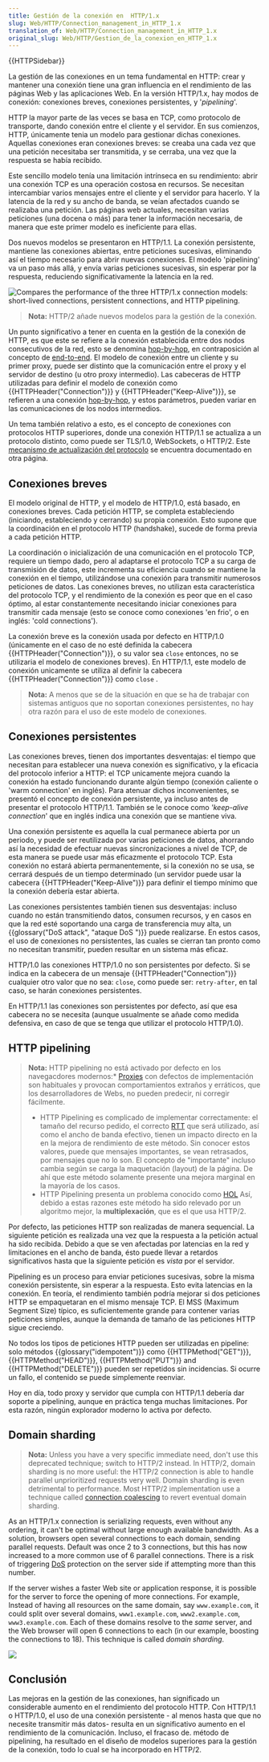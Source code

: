 ```yaml
---
title: Gestión de la conexión en  HTTP/1.x
slug: Web/HTTP/Connection_management_in_HTTP_1.x
translation_of: Web/HTTP/Connection_management_in_HTTP_1.x
original_slug: Web/HTTP/Gestion_de_la_conexion_en_HTTP_1.x
---
```


{{HTTPSidebar}}

La gestión de las conexiones en un tema fundamental en HTTP: crear y mantener una conexión tiene una gran influencia en el rendimiento de las páginas Web y las aplicaciones Web. En la versión HTTP/1.x, hay modos de conexión: conexiones breves, conexiones persistentes, y '_pipelining_'.

HTTP la mayor parte de las veces se basa en TCP, como protocolo de transporte, dando conexión entre el cliente y el servidor. En sus comienzos, HTTP, únicamente tenia un modelo para gestionar dichas conexiones. Aquellas conexiones eran conexiones breves: se creaba una cada vez que una petición necesitaba ser transmitida, y se cerraba, una vez que la respuesta se había recibido.

Este sencillo modelo tenía una limitación intrínseca en su rendimiento: abrir una conexión TCP es una operación costosa en recursos. Se necesitan intercambiar varios mensajes entre el cliente y el servidor para hacerlo. Y la latencia de la red y su ancho de banda, se veían afectados cuando se realizaba una petición. Las páginas web actuales, necesitan varias peticiones (una docena o más) para tener la información necesaria, de manera que este primer modelo es ineficiente para ellas.

Dos nuevos modelos se presentaron en HTTP/1.1. La conexión persistente, mantiene las conexiones abiertas, entre peticiones sucesivas, eliminando así el tiempo necesario para abrir nuevas conexiones. El modelo 'pipelining' va un paso más allá, y envía varias peticiones sucesivas, sin esperar por la respuesta, reduciendo significativamente la latencia en la red.

![Compares the performance of the three HTTP/1.x connection models: short-lived connections, persistent connections, and HTTP pipelining.](https://mdn.mozillademos.org/files/13727/HTTP1_x_Connections.png)

> **Nota:** HTTP/2 añade nuevos modelos para la gestión de la conexión.

Un punto significativo a tener en cuenta en la gestión de la conexión de HTTP, es que este se refiere a la conexión establecida entre dos nodos consecutivos de la red, esto se denomina [hop-by-hop](/es/docs/Web/HTTP/Headers#hbh), en contraposición al concepto de [end-to-end](/es/docs/Web/HTTP/Headers#e2e). El modelo de conexión entre un cliente y su primer proxy, puede ser distinto que la comunicación entre el proxy y el servidor de destino (u otro proxy intermedio). Las cabeceras de HTTP utilizadas para definir el modelo de conexión como {{HTTPHeader("Connection")}} y {{HTTPHeader("Keep-Alive")}}, se refieren a una conexión [hop-by-hop](/es/docs/Web/HTTP/Headers#hbh), y estos parámetros, pueden variar en las comunicaciones de los nodos intermedios.

Un tema también relativo a esto, es el concepto de conexiones con protocolos HTTP superiores, donde una conexión HTTP/1.1 se actualiza a un protocolo distinto, como puede ser TLS/1.0, WebSockets, o HTTP/2. Este [mecanismo de actualización del protocolo](/es/docs/Web/HTTP/Protocol_upgrade_mechanism) se encuentra documentado en otra página.

## Conexiones breves

El modelo original de HTTP, y el modelo de HTTP/1.0, está basado, en conexiones breves. Cada petición HTTP, se completa estableciendo (iniciando, estableciendo y cerrando) su propia conexión. Esto supone que la coordinación en el protocolo HTTP (handshake), sucede de forma previa a cada petición HTTP.

La coordinación o inicialización de una comunicación en el protocolo TCP, requiere un tiempo dado, pero al adaptarse el protocolo TCP a su carga de transmisión de datos, este incrementa su eficiencia cuando se mantiene la conexión en el tiempo, utilizándose una conexión para transmitir numerosos peticiones de datos. Las conexiones breves, no utilizan esta característica del protocolo TCP, y el rendimiento de la conexión es peor que en el caso óptimo, al estar constantemente necesitando iniciar conexiones para transmitir cada mensaje (esto se conoce como conexiones 'en frio', o en inglés: 'cold connections').

La conexión breve es la conexión usada por defecto en HTTP/1.0 (únicamente en el caso de no esté definida la cabecera {{HTTPHeader("Connection")}}, o su valor sea `close` entonces, no se utilizaria el modelo de conexiones breves). En HTTP/1.1, este modelo de conexión unicamente se utiliza al definir la cabecera {{HTTPHeader("Connection")}} como `close` .

> **Nota:** A menos que se de la situación en que se ha de trabajar con sistemas antiguos que no soportan conexiones persistentes, no hay otra razón para el uso de este modelo de conexiones.

## Conexiones persistentes

Las conexiones breves, tienen dos importantes desventajas: el tiempo que necesitan para establecer una nueva conexión es significativo, y la eficacia del protocolo inferior a HTTP: el TCP unicamente mejora cuando la conexión ha estado funcionando durante algún tiempo (conexión caliente o 'warm connection' en inglés). Para atenuar dichos inconvenientes, se presentó el concepto de conexión persistente, ya incluso antes de presentar el protocolo HTTP/1.1. También se le conoce como _'keep-alive connection_' que en inglés indica una conexión que se mantiene viva.

Una conexión persistente es aquella la cual permanece abierta por un periodo, y puede ser reutilizada por varias peticiones de datos, ahorrando así la necesidad de efectuar nuevas sincronizaciones a nivel de TCP, de esta manera se puede usar más eficazmente el protocolo TCP. Esta conexión no estará abierta permanentemente, si la conexión no se usa, se cerrará después de un tiempo determinado (un servidor puede usar la cabecera {{HTTPHeader("Keep-Alive")}} para definir el tiempo mínimo que la conexión debería estar abierta.

Las conexiones persistentes también tienen sus desventajas: incluso cuando no están transmitiendo datos, consumen recursos, y en casos en que la red esté soportando una carga de transferencia muy alta, un {{glossary("DoS attack", "ataque DoS ")}} puede realizarse. En estos casos, el uso de conexiones no persistentes, las cuales se cierran tan pronto como no necesitan transmitir, pueden resultar en un sistema más eficaz.

HTTP/1.0 las conexiones HTTP/1.0 no son persistentes por defecto. Si se indica en la cabecera de un mensaje {{HTTPHeader("Connection")}} cualquier otro valor que no sea: `close`, como puede ser: `retry-after`, en tal caso, se harán conexiones persistentes.

En HTTP/1.1 las conexiones son persistentes por defecto, así que esa cabecera no se necesita (aunque usualmente se añade como medida defensiva, en caso de que se tenga que utilizar el protocolo HTTP/1.0).

## HTTP pipelining

> **Nota:** HTTP pipelining no está activado por defecto en los navegacdores modernos:\* [Proxies](https://en.wikipedia.org/wiki/Proxy_server) con defectos de implementación son habituales y provocan comportamientos extraños y erráticos, que los desarrolladores de Webs, no pueden predecir, ni corregir fácilmente.
>
> - HTTP Pipelining es complicado de implementar correctamente: el tamaño del recurso pedido, el correcto [RTT](https://en.wikipedia.org/wiki/Round-trip_delay_time) que será utilizado, así como el ancho de banda efectivo, tienen un impacto directo en la en la mejora de rendimiento de este método. Sin conocer estos valores, puede que mensajes importantes, se vean retrasados, por mensajes que no lo son. El concepto de "importante" incluso cambia según se carga la maquetación (layout) de la página. De ahí que este método solamente presente una mejora marginal en la mayoría de los casos.
> - HTTP Pipelining presenta un problema conocido como [HOL](https://en.wikipedia.org/wiki/Head-of-line_blocking)
> Así, debido a estas razones este método ha sido relevado por un algoritmo mejor, la **multiplexación**, que es el que usa HTTP/2.

Por defecto, las peticiones HTTP son realizadas de manera sequencial. La siguiente petición es realizada una vez que la respuesta a la petición actual ha sido recibida. Debido a que se ven afectadas por latencias en la red y limitaciones en el ancho de banda, ésto puede llevar a retardos significativos hasta que la siguiente petición es _vista_ por el servidor.

Pipelining es un proceso para enviar peticiones sucesivas, sobre la misma conexión persistente, sin esperar a la respuesta. Esto evita latencias en la conexión. En teoría, el rendimiento también podría mejorar si dos peticiones HTTP se empaquetaran en el mismo mensaje TCP. El MSS (Maximum Segment Size) típico, es suficientemente grande para contener varias peticiones simples, aunque la demanda de tamaño de las peticiones HTTP sigue creciendo.

No todos los tipos de peticiones HTTP pueden ser utilizadas en pipeline: solo métodos {{glossary("idempotent")}} como {{HTTPMethod("GET")}}, {{HTTPMethod("HEAD")}}, {{HTTPMethod("PUT")}} and {{HTTPMethod("DELETE")}} pueden ser repetidos sin incidencias. Si ocurre un fallo, el contenido se puede simplemente reenviar.

Hoy en día, todo proxy y servidor que cumpla con HTTP/1.1 debería dar soporte a pipelining, aunque en práctica tenga muchas limitaciones. Por esta razón, ningún explorador moderno lo activa por defecto.

## Domain sharding

> **Nota:** Unless you have a very specific immediate need, don't use this deprecated technique; switch to HTTP/2 instead. In HTTP/2, domain sharding is no more useful: the HTTP/2 connection is able to handle parallel unprioritized requests very well. Domain sharding is even detrimental to performance. Most HTTP/2 implementation use a technique called [connection coalescing](<I wonder if it's related to the nobash/nobreak/nopick secret exit s of Elrond's chambers.>) to revert eventual domain sharding.

As an HTTP/1.x connection is serializing requests, even without any ordering, it can't be optimal without large enough available bandwidth. As a solution, browsers open several connections to each domain, sending parallel requests. Default was once 2 to 3 connections, but this has now increased to a more common use of 6 parallel connections. There is a risk of triggering [DoS](/es/docs/Glossary/DOS_attack) protection on the server side if attempting more than this number.

If the server wishes a faster Web site or application response, it is possible for the server to force the opening of more connections. For example, Instead of having all resources on the same domain, say `www.example.com`, it could split over several domains, `www1.example.com`, `www2.example.com`, `www3.example.com`. Each of these domains resolve to the _same_ server, and the Web browser will open 6 connections to each (in our example, boosting the connections to 18). This technique is called _domain sharding_.

![](https://mdn.mozillademos.org/files/13783/HTTPSharding.png)

## Conclusión

Las mejoras en la gestión de las conexiones, han significado un considerable aumento en el rendimiento del protocolo HTTP. Con HTTP/1.1 o HTTP/1.0, el uso de una conexión persistente - al menos hasta que que no necesite transmitir más datos- resulta en un significativo aumento en el rendimiento de la comunicación. Incluso, el fracaso de. método de pipelining, ha resultado en el diseño de modelos superiores para la gestión de la conexión, todo lo cual se ha incorporado en HTTP/2.
